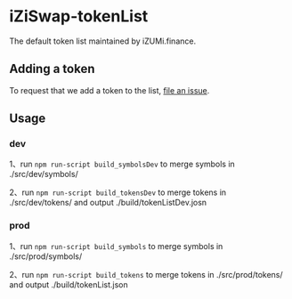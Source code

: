 # iZiSwap-tokenList

The default token list maintained by iZUMi.finance.

## Adding a token
To request that we add a token to the list, 
[file an issue](https://github.com/izumiFinance/izumi-tokenList/issues/new?assignees=&labels=token+request&template=issue--token-request.md&title=Add+%7BTOKEN_SYMBOL%7D%3A+%7BTOKEN_NAME%7D).


## Usage
### dev
1、run `npm run-script build_symbolsDev` to merge symbols in ./src/dev/symbols/

2、run `npm run-script build_tokensDev`  to merge tokens in ./src/dev/tokens/ and output ./build/tokenListDev.josn 
### prod
1、run `npm run-script build_symbols` to merge symbols in ./src/prod/symbols/

2、run `npm run-script build_tokens`  to merge tokens in ./src/prod/tokens/ and output ./build/tokenList.json
